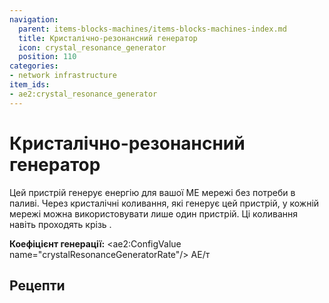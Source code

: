 ```yaml
---
navigation:
  parent: items-blocks-machines/items-blocks-machines-index.md
  title: Кристалічно-резонансний генератор
  icon: crystal_resonance_generator
  position: 110
categories:
- network infrastructure
item_ids:
- ae2:crystal_resonance_generator
---
```


# Кристалічно-резонансний генератор

<BlockImage id="crystal_resonance_generator" scale="8" />

Цей пристрій генерує енергію для вашої МЕ мережі без потреби в паливі. Через кристалічні коливання, які генерує цей пристрій, у кожній мережі можна використовувати лише один пристрій. Ці коливання навіть проходять крізь <ItemLink id="quartz_fiber" />.

**Коефіцієнт генерації:** <ae2:ConfigValue name="crystalResonanceGeneratorRate"/> AE/т

## Рецепти

<RecipeFor id="crystal_resonance_generator" />
